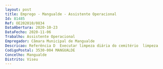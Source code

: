```yaml
--- 
layout: post
title: Emprego - Mangualde - Assistente Operacional
Id: 81485
Ref: OE202010/0834
DataAbertura: 2020-10-23
DataFecho: 2020-11-06
Trabalho: Assistente Operacional
Empregador: Câmara Municipal de Mangualde
Descricao: Referência D  Executar limpeza diária do cemitério  limpeza dos contentores  tratamento dos espaços verdes  cura das ervas  compostura das carreiras e das campas quando estas se derem ou abaterem. Referência E  Executar trabalhos de construção civil.Referência F  Funções de calceteiro, fazer serviço de asfalto, assentar lancil, fazer caixas de todo tipo.
CodigoPostal: 3530-004 MANGUALDE
Concelho: Mangualde
Distrito: Viseu
--- 
```

